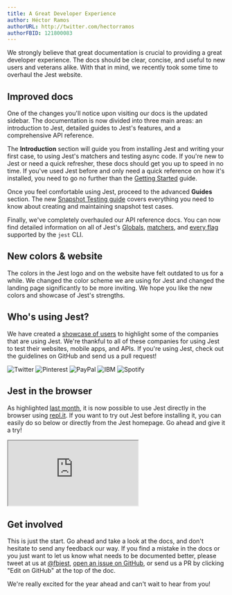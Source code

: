 ```yaml
---
title: A Great Developer Experience
author: Héctor Ramos
authorURL: http://twitter.com/hectorramos
authorFBID: 121800083
---
```


We strongly believe that great documentation is crucial to providing a great
developer experience. The docs should be clear, concise, and useful to new users
and veterans alike. With that in mind, we recently took some time to overhaul
the Jest website.

## Improved docs

One of the changes you'll notice upon visiting our docs is the updated sidebar.
The documentation is now divided into three main areas: an introduction to Jest,
detailed guides to Jest's features, and a comprehensive API reference.

The **Introduction** section will guide you from installing Jest and writing
your first case, to using Jest's matchers and testing async code. If you're new
to Jest or need a quick refresher, these docs should get you up to speed in no
time. If you've used Jest before and only need a quick reference on how it's
installed, you need to go no further than the
[Getting Started](/jest/docs/getting-started.html) guide.

Once you feel comfortable using Jest, proceed to the advanced **Guides**
section. The new [Snapshot Testing guide](/jest/docs/snapshot-testing.html)
covers everything you need to know about creating and maintaining snapshot test
cases.

Finally, we've completely overhauled our API reference docs. You can now find
detailed information on all of Jest's [Globals](/jest/docs/api.html),
[matchers](/jest/docs/expect.html), and [every flag](/jest/docs/cli.html)
supported by the `jest` CLI.

<!--truncate-->

## New colors & website

The colors in the Jest logo and on the website have felt outdated to us for a
while. We changed the color scheme we are using for Jest and changed the landing
page significantly to be more inviting. We hope you like the new colors and
showcase of Jest's strengths.

## Who's using Jest?

We have created a [showcase of users](/jest/users.html) to highlight some of the
companies that are using Jest. We're thankful to all of these companies for
using Jest to test their websites, mobile apps, and APIs. If you're using Jest,
check out the guidelines on GitHub and send us a pull request!

<div class="productShowcaseSection">
 <div class="logos">
   <img src="/jest/img/logos/twitter.png" title="Twitter"/>
   <img src="/jest/img/logos/pinterest.png" title="Pinterest"/>
   <img src="/jest/img/logos/paypal.png" title="PayPal"/>
   <img src="/jest/img/logos/ibm.png" title="IBM"/>
   <img src="/jest/img/logos/spotify.png" title="Spotify"/>
 </div>
</div>

## Jest in the browser

As highlighted [last month](/jest/blog/2016/12/15/2016-in-jest.html), it is now
possible to use Jest directly in the browser using
[repl.it](https://repl.it/languages/jest). If you want to try out Jest before
installing it, you can easily do so below or directly from the Jest homepage. Go
ahead and give it a try!

<div class="jest-repl">
  <iframe src="https://repl.it/@amasad/try-jest?lite=true"></iframe>
</div>

## Get involved

This is just the start. Go ahead and take a look at the docs, and don't hesitate
to send any feedback our way. If you find a mistake in the docs or you just want
to let us know what needs to be documented better, please tweet at us at
[@fbjest](https://twitter.com/fbjest),
[open an issue on GitHub](https://github.com/facebook/jest/issues), or send us a
PR by clicking "Edit on GitHub" at the top of the doc.

We're really excited for the year ahead and can't wait to hear from you!

